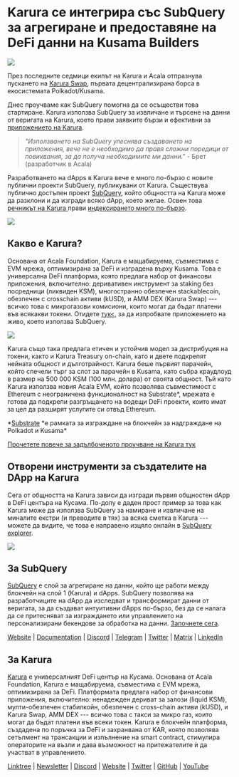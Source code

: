 # Karura се интегрира със SubQuery за агрегиране и предоставяне на DeFi данни на Kusama Builders

![](https://cdn-images-1.medium.com/max/1600/0*EBj5be1webNUchfi)

През последните седмици екипът на Karura и Acala отпразнува пускането на [Karura Swap](https://apps.karura.network/), първата децентрализирана борса в екосистемата Polkadot/Kusama.

Днес проучваме как SubQuery помогна да се осъществи това стартиране. Karura използва SubQuery за извличане и търсене на данни от веригата на Karura, което прави заявките бързи и ефективни за [приложението на Karura](https://apps.karura.network/).

> *"Използването на SubQuery улеснява създаването на приложения, вече не е необходимо да правя сложни поредици от повиквания, за да получа необходимите ми данни."* - Брет (разработчик в Acala)

Разработването на dApps в Karura вече е много по-бързо с новите публични проекти SubQuery, публикувани от Karura. Съществува публично достъпен проект [SubQuery](https://explorer.subquery.network/subquery/AcalaNetwork/karura), който общността на Karura може да разклони и да изгради всяко dApp, което желае. Освен това [речникът на Karura ](https://explorer.subquery.network/subquery/AcalaNetwork/karura-dictionary) прави [индексирането много по-бързо](../blogs/20210630-SubQuery-Just-Got-a-lot-Faster-with-the-Dictionary.md).

![](https://cdn-images-1.medium.com/max/1600/1*vvI_pI93mhe4kzSNQ2yMoQ.png)

## Какво е Karura?

Основана от Acala Foundation, Karura е мащабируема, съвместима с EVM мрежа, оптимизирана за DeFi и изградена върху Kusama. Това е универсална DeFi платформа, която предлага набор от финансови приложения, включително: деривативен инструмент за staking без посредници (ликвиден KSM), многостранно обезпечен stackablecoin, обезпечен с crosschain активи (kUSD), и AMM DEX (Karura Swap) --- всичко това с микрогазови комисиони, които могат да бъдат платени във всякакви токени. Отидете [тук<](http://apps.karura.network), за да изпробвате приложението на живо, което използва SubQuery.

![](https://cdn-images-1.medium.com/max/1600/0*g174RcFJwJcw2ITS)

Karura също така предлага етичен и устойчив модел за дистрибуция на токени, както и Karura Treasury on-chain, като и двете подкрепят нейната общност и дълготрайност. Karura беше първият парачейн, който спечели търг за слот за парачейн в Kusama, като събра краудлоуд в размер на 500 000 KSM (100 млн. долара) от своята общност. Тъй като Karura използва новия Acala EVM, който позволява съвместимост с Ethereum с неограничена функционалност на Substrate\*, мрежата е готова да подкрепи разгръщането на водещи DeFi проекти, които имат за цел да разширят услугите си отвъд Ethereum.

*[Substrate](http://substrate.dev/) *е рамката за изграждане на блокчейн за надграждане на Polkadot и Kusama\*

[Прочетете повече за задълбоченото проучване на Karura тук](https://medium.com/acalanetwork/countdown-to-karura-a-deep-dive-on-the-defi-hub-of-kusama-410066fc1e1f)

## Отворени инструменти за създателите на DApp на Karura

Сега от общността на Karura зависи да изгради първия общностен dApp в DeFi центъра на Кусама. По-долу е даден прост пример за това как Karura може да използва SubQuery за намиране и извличане на миналите екстри (и преводите в тях) за всяка сметка в Karura --- можете да видите, че това е направено изцяло онлайн в [SubQuery explorer](https://explorer.subquery.network/subquery/AcalaNetwork/karura).

![](https://cdn-images-1.medium.com/max/1600/0*t6stH0LeQC8M5fSp)

## За SubQuery

[SubQuery](https://subquery.network/) е слой за агрегиране на данни, който ще работи между блокчейн на слой 1 (Karura) и dApps. SubQuery позволява на разработчиците на dApp да изследват и трансформират данни от веригата, за да създават интуитивни dApps по-бързо, без да се налага да се притесняват за изграждането или управлението на персонализирани бекендове за обработка на данни. [Започнете сега](https://doc.subquery.network/).

[Website](https://subquery.network/) | [Documentation](https://doc.subquery.network/) | [Discord](https://discord.com/invite/78zg8aBSMG) | [Telegram](https://t.me/subquerynetwork) | [Twitter](https://twitter.com/subquerynetwork) | [Matrix](https://matrix.to/#/#subquery:matrix.org) | [LinkedIn](https://www.linkedin.com/company/subquery)

## За Karura

[Karura](http://acala.network/karura) е универсалният DeFi център на Кусама. Основана от Acala Foundation, Karura е мащабируема, съвместима с EVM мрежа, оптимизирана за DeFi. Платформата предлага набор от финансови приложения, включително: ненадежден дериват за залози (liquid KSM), мулти-обезпечен стабилкойн, обезпечен с cross-chain активи (kUSD), и Karura Swap, AMM DEX --- всичко това с такси за микро газ, които могат да бъдат платени във всеки токен. Karura е блокчейн платформа, създадена по поръчка за DeFi и захранвана от KAR, която позволява сетълмент на трансакции и изпълнение на smart contract, стимулира операторите на възли и дава възможност на притежателите ѝ да участват в управлението.

[Linktree](http://linktr.ee/karuranetwork) | [Newsletter](https://share.hsforms.com/1X9RxkXk-R62I0VNbATaDXw4h8qc) | [Discord](https://discord.gg/vdbFVCH) | [Website](http://acala.network/karura) | [Twitter](https://twitter.com/KaruraNetwork) | [GitHub](https://github.com/AcalaNetwork/Acala) | [YouTube](http://youtube.com/c/acalanetwork)
